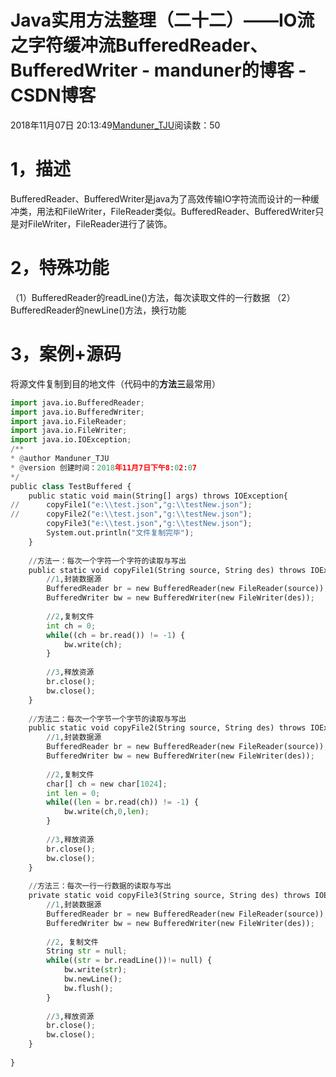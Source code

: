 
# Java实用方法整理（二十二）——IO流之字符缓冲流BufferedReader、BufferedWriter - manduner的博客 - CSDN博客


2018年11月07日 20:13:49[Manduner_TJU](https://me.csdn.net/manduner)阅读数：50


# 1，描述
BufferedReader、BufferedWriter是java为了高效传输IO字符流而设计的一种缓冲类，用法和FileWriter，FileReader类似。BufferedReader、BufferedWriter只是对FileWriter，FileReader进行了装饰。
# 2，特殊功能
（1）BufferedReader的readLine()方法，每次读取文件的一行数据
（2）BufferedReader的newLine()方法，换行功能
# 3，案例+源码
将源文件复制到目的地文件（代码中的**方法三**最常用）
```python
import java.io.BufferedReader;
import java.io.BufferedWriter;
import java.io.FileReader;
import java.io.FileWriter;
import java.io.IOException;
/**
* @author Manduner_TJU
* @version 创建时间：2018年11月7日下午8:02:07
*/
public class TestBuffered {
	public static void main(String[] args) throws IOException{
//		copyFile1("e:\\test.json","g:\\testNew.json");
//		copyFile2("e:\\test.json","g:\\testNew.json");
		copyFile3("e:\\test.json","g:\\testNew.json");
		System.out.println("文件复制完毕");
	}
	
	//方法一：每次一个字符一个字符的读取与写出
	public static void copyFile1(String source, String des) throws IOException{
		//1,封装数据源
		BufferedReader br = new BufferedReader(new FileReader(source));
		BufferedWriter bw = new BufferedWriter(new FileWriter(des));
		
		//2,复制文件
		int ch = 0;
		while((ch = br.read()) != -1) {
			bw.write(ch);
		}
		
		//3,释放资源
		br.close();
		bw.close();
	}
	
	//方法二：每次一个字节一个字节的读取与写出
	public static void copyFile2(String source, String des) throws IOException{
		//1,封装数据源
		BufferedReader br = new BufferedReader(new FileReader(source));
		BufferedWriter bw = new BufferedWriter(new FileWriter(des));
		
		//2,复制文件
		char[] ch = new char[1024];
		int len = 0;
		while((len = br.read(ch)) != -1) {
			bw.write(ch,0,len);
		}
		
		//3,释放资源
		br.close();
		bw.close();
	}
	
	//方法三：每次一行一行数据的读取与写出
	private static void copyFile3(String source, String des) throws IOException {
		//1,封装数据源
		BufferedReader br = new BufferedReader(new FileReader(source));
		BufferedWriter bw = new BufferedWriter(new FileWriter(des));
		
		//2, 复制文件
		String str = null;
		while((str = br.readLine())!= null) {
			bw.write(str);
			bw.newLine();
			bw.flush();
		}
		
		//3,释放资源
		br.close();
		bw.close();
	}
	
}
```


